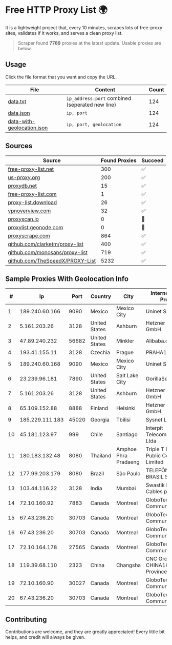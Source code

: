 
# Free HTTP Proxy List 🌍

It is a lightweight project that, every 10 minutes, scrapes lots of free-proxy sites, validates if it works, and serves a clean proxy list.


> Scraper found **7789** proxies at the latest update. Usable proxies are below.

## Usage

Click the file format that you want and copy the URL.


|File|Content|Count|
|----|-------|-----|
|[data.txt](https://raw.githubusercontent.com/themiralay/Proxy-List-World/master/data.txt)|`ip_address:port` combined (seperated new line)|124|
|[data.json](https://raw.githubusercontent.com/themiralay/Proxy-List-World/master/data.json)|`ip, port`|124|
|[data-with-geolocation.json](https://raw.githubusercontent.com/themiralay/Proxy-List-World/master/data-with-geolocation.json)|`ip, port, geolocation`|124|

## Sources

|Source|Found Proxies|Succeed|
|------|-------------|-------|
|[free-proxy-list.net](https://free-proxy-list.net)|300|✅|
|[us-proxy.org](https://www.us-proxy.org)|200|✅|
|[proxydb.net](http://proxydb.net)|15|✅|
|[free-proxy-list.com](https://free-proxy-list.com/?page=&port=&type%5B%5D=http&type%5B%5D=https&up_time=0&search=Search)|1|✅|
|[proxy-list.download](https://www.proxy-list.download/HTTP)|26|✅|
|[vpnoverview.com](https://vpnoverview.com/privacy/anonymous-browsing/free-proxy-servers)|32|✅|
|[proxyscan.io](https://www.proxyscan.io)|0|🚫|
|[proxylist.geonode.com](https://proxylist.geonode.com/api/proxy-list?limit=300&page=1&sort_by=lastChecked&sort_type=desc&protocols=http,https)|0|🚫|
|[proxyscrape.com](https://api.proxyscrape.com/v2/?request=displayproxies&protocol=http&timeout=10000&country=all&ssl=all&anonymity=all)|864|✅|
|[github.com/clarketm/proxy-list](https://raw.githubusercontent.com/clarketm/proxy-list/master/proxy-list-raw.txt)|400|✅|
|[github.com/monosans/proxy-list](https://raw.githubusercontent.com/monosans/proxy-list/main/proxies/http.txt)|719|✅|
|[github.com/TheSpeedX/PROXY-List](https://raw.githubusercontent.com/TheSpeedX/PROXY-List/master/http.txt)|5232|✅|


## Sample Proxies With Geolocation Info

|#|Ip|Port|Country|City|Internet Service Provider|
|-|--|----|-------|----|-------------------------|
|1|189.240.60.166|9090|Mexico|Mexico City|Uninet S.A. de C.V.|
|2|5.161.203.26|3128|United States|Ashburn|Hetzner Online GmbH|
|3|47.89.240.232|56682|United States|Minkler|Alibaba.com LLC|
|4|193.41.155.11|3128|Czechia|Prague|PRAHA12.com s.r.o.|
|5|189.240.60.168|9090|Mexico|Mexico City|Uninet S.A. de C.V.|
|6|23.239.96.181|7890|United States|Salt Lake City|GorillaServers, Inc.|
|7|5.161.203.26|3128|United States|Ashburn|Hetzner Online GmbH|
|8|65.109.152.88|8888|Finland|Helsinki|Hetzner Online GmbH|
|9|185.229.111.183|45020|Georgia|Tbilisi|Sysnet LLC|
|10|45.181.123.97|999|Chile|Santiago|Interpit Telecomunicaciones Ltda|
|11|180.183.132.48|8080|Thailand|Amphoe Phra Pradaeng|Triple T Broadband Public Company Limited|
|12|177.99.203.179|8080|Brazil|São Paulo|TELEFÔNICA BRASIL S.A|
|13|103.44.116.22|3128|India|Mumbai|Swastik Internet and Cables pvt. ltd|
|14|72.10.160.92|7883|Canada|Montreal|GloboTech Communications|
|15|67.43.236.20|30703|Canada|Montreal|GloboTech Communications|
|16|67.43.236.20|30703|Canada|Montreal|GloboTech Communications|
|17|72.10.164.178|27565|Canada|Montreal|GloboTech Communications|
|18|119.39.68.110|2323|China|Changsha|CNC Group CHINA169 Hunan Province Network|
|19|72.10.160.90|30027|Canada|Montreal|GloboTech Communications|
|20|67.43.236.20|30703|Canada|Montreal|GloboTech Communications|



## Contributing

Contributions are welcome, and they are greatly appreciated! Every
little bit helps, and credit will always be given.

